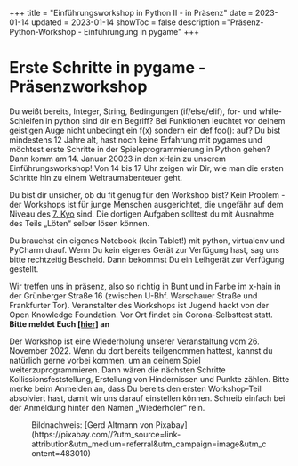 +++
title = "Einführungsworkshop in Python II - in Präsenz"
date = 2023-01-14
updated = 2023-01-14
showToc = false
description ="Präsenz-Python-Workshop - Einführungung in pygame"
+++

<script lang="ts">
    import Figure from "$lib/components/Figure.svelte";
</script>

# Erste Schritte in pygame - Präsenzworkshop

Du weißt bereits, Integer, String, Bedingungen (if/else/elif), for- und while-Schleifen in python sind dir ein Begriff? Bei Funktionen leuchtet vor deinem geistigen Auge nicht unbedingt ein f(x) sondern ein def foo(): auf?
Du bist mindestens 12 Jahre alt, hast noch keine Erfahrung mit pygames und möchtest erste Schritte in der Spieleprogrammierung in Python gehen? Dann komm am 14. Januar 20023 in den xHain zu unserem Einführungsworkshop! Von 14 bis 17 Uhr zeigen wir Dir, wie man die ersten Schritte hin zu einem Weltraumabenteuer geht.

Du bist dir unsicher, ob du fit genug für den Workshop bist? Kein Problem - der Workshops ist für junge Menschen ausgerichtet, die ungefähr auf dem Niveau des [7. Kyo](https://coderdojo.red/posts/kyo-7/) sind. Die dortigen Aufgaben solltest du mit Ausnahme des Teils „Löten“ selber lösen können.

Du brauchst ein eigenes Notebook (kein Tablet!) mit python, virtualenv und PyCharm drauf. Wenn Du kein eigenes Gerät zur Verfügung hast, sag uns bitte rechtzeitig Bescheid. Dann bekommst Du ein Leihgerät zur Verfügung gestellt.

Wir treffen uns in präsenz, also so richtig in Bunt und in Farbe im x-hain in der Grünberger Straße 16 (zwischen U-Bhf. Warschauer Straße und Frankfurter Tor). Veranstalter des Workshops ist Jugend hackt von der Open Knowledge Foundation. Vor Ort findet ein Corona-Selbsttest statt. **Bitte meldet Euch [[hier]](https://anmeldung.jugendhackt.org/berlin/pygames-2/) an**

Der Workshop ist eine Wiederholung unserer Veranstaltung vom 26. November 2022. Wenn du dort bereits teilgenommen hattest, kannst du natürlich gerne vorbei kommen, um an deinem Spiel weiterzuprogrammieren. Dann wären die nächsten Schritte Kollissionsfeststellung, Erstellung von Hindernissen und Punkte zählen. Bitte merke beim Anmelden an, dass Du bereits den ersten Workshop-Teil absolviert hast, damit wir uns darauf einstellen können. Schreib einfach bei der Anmeldung hinter den Namen „Wiederholer“ rein.

<Figure src="/images/python-snake.jpg" alt="Python-Schlange" />
Bildnachweis: [Gerd Altmann von Pixabay](https://pixabay.com//?utm_source=link-attribution&amp;utm_medium=referral&amp;utm_campaign=image&amp;utm_content=483010)
